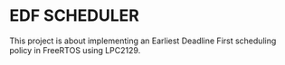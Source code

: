 
# EDF SCHEDULER

This project is about implementing an Earliest Deadline First scheduling policy in FreeRTOS using LPC2129.
